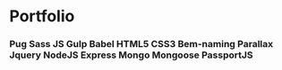 # Portfolio
### Pug Sass JS Gulp Babel HTML5 CSS3 Bem-naming Parallax Jquery NodeJS Express Mongo Mongoose PassportJS